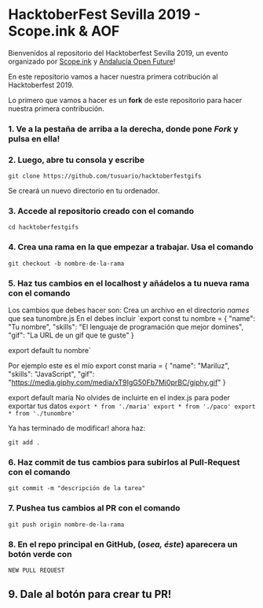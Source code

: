 # HacktoberFest Sevilla 2019 - Scope.ink & AOF

Bienvenidos al repositorio del Hacktoberfest Sevilla 2019, un evento organizado por [Scope.ink](https://scope.ink) y [Andalucía Open Future](https://andalucia.openfuture.org/)!

En este repositorio vamos a hacer nuestra primera cotribución al Hacktoberfest 2019. 

Lo primero que vamos a hacer es un **fork** de este repositorio para hacer nuestra primera contribución.

### 1. Ve a la pestaña de arriba a la derecha, donde pone *Fork* y pulsa en ella!

### 2. Luego, abre tu consola y escribe 

`git clone https://github.com/tusuario/hacktoberfestgifs`

Se creará un nuevo directorio en tu ordenador. 

### 3. Accede al repositorio creado con el comando

`cd hacktoberfestgifs`

### 4. Crea una rama en la que empezar a trabajar. Usa el comando

`git checkout -b nombre-de-la-rama`

### 5. Haz tus cambios en el localhost y añádelos a tu nueva rama con el comando
Los cambios que debes hacer son:
Crea un archivo en el directorio *names* que sea tunombre.js
En el debes incluir
`export const tu nombre = {
    "name": "Tu nombre",
    "skills": "El lenguaje de programación que mejor domines",
    "gif": "La URL de un gif que te guste"
}

export default tu nombre`

Por ejemplo este es el mío
export const maria = {
    "name": "Mariluz",
    "skills": "JavaScript",
    "gif": "https://media.giphy.com/media/xT9IgG50Fb7Mi0prBC/giphy.gif"
}

export default maria
No olvides de incluirte en el index.js para poder exportar tus datos
`export * from './maria'
export * from './paco'
export * from './tunombre'`

Ya has terminado de modificar! ahora haz: 

`git add .`

### 6. Haz commit de tus cambios para subirlos al **Pull-Request** con el comando

`git commit -m "descripción de la tarea"`

### 7. Pushea tus cambios al PR con el comando

`git push origin nombre-de-la-rama`

### 8. En el repo principal en GitHub, (*osea, éste*) aparecera un botón verde con

`NEW PULL REQUEST`

## 9. Dale al botón para crear tu PR!
